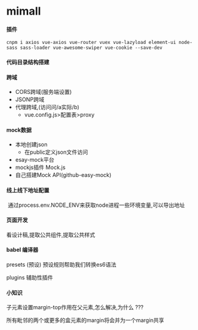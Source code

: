 # mimall
#### 插件

```	
cnpm i axios vue-axios vue-router vuex vue-lazyload element-ui node-sass sass-loader vue-awesome-swiper vue-cookie --save-dev
```

#### 代码目录结构搭建

#### 跨域

- CORS跨域(服务端设置)
- JSONP跨域
- 代理跨域,(访问问/a实际/b) 
  - vue.config.js>配置表>proxy

#### mock数据

- 本地创建json
  - 在public定义json文件访问
- esay-mock平台
- mockjs插件 Mock.js
- 自己搭建Mock API(github-easy-mock)

#### 线上线下地址配置

​	通过process.env.NODE_ENV来获取node进程一些环境变量,可以导出地址

#### 页面开发

看设计稿,提取公共组件,提取公共样式

#### babel 编译器

presets (预设) 预设规则帮助我们转换es6语法

plugins 辅助性插件





#### 小知识

子元素设置margin-top作用在父元素,怎么解决,为什么 ???

所有毗邻的两个或更多的盒元素的margin将会并为一个margin共享







